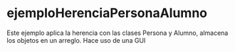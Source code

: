 # ejemploHerenciaPersonaAlumno
Este ejemplo aplica la herencia con las clases Persona y Alumno, almacena los objetos en un arreglo. Hace uso de una GUI
